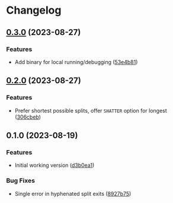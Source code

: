 # Changelog

## [0.3.0](https://github.com/alexpovel/decompound/compare/v0.2.0...v0.3.0) (2023-08-27)


### Features

* Add binary for local running/debugging ([53e4b81](https://github.com/alexpovel/decompound/commit/53e4b8198cf438fe9c117064e3245d93f56b4784))

## [0.2.0](https://github.com/alexpovel/decompound/compare/v0.1.0...v0.2.0) (2023-08-27)


### Features

* Prefer shortest possible splits, offer `SHATTER` option for longest ([306cbeb](https://github.com/alexpovel/decompound/commit/306cbeba572dcceca6e309a799994da449fec2a8))

## 0.1.0 (2023-08-19)


### Features

* Initial working version ([d3b0ea1](https://github.com/alexpovel/decompound/commit/d3b0ea14b004e8a51fb512acc7590bbbfb6064f3))


### Bug Fixes

* Single error in hyphenated split exits ([8927b75](https://github.com/alexpovel/decompound/commit/8927b759ccdfe4a16bb511e46ddcaf9737f77607))
